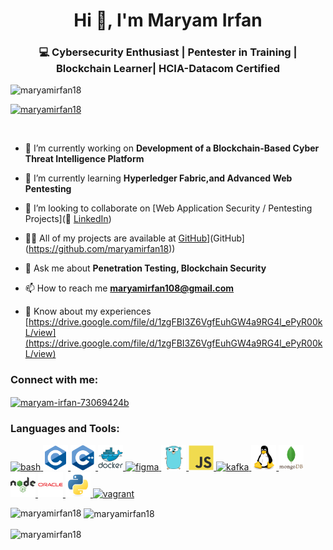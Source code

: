 <h1 align="center">Hi 👋, I'm Maryam Irfan</h1>
<h3 align="center">💻 Cybersecurity Enthusiast | Pentester in Training | Blockchain Learner| HCIA-Datacom Certified</h3>

<p align="left"> <img src="https://komarev.com/ghpvc/?username=maryamirfan18&label=Profile%20views&color=0e75b6&style=flat" alt="maryamirfan18" /> </p>

<p align="left"> <a href="https://github.com/ryo-ma/github-profile-trophy"><img src="https://github-profile-trophy.vercel.app/?username=maryamirfan18" alt="maryamirfan18" /></a> </p>

<p align="left"> <a href="https://twitter.com/" target="blank"><img src="https://img.shields.io/twitter/follow/?logo=twitter&style=for-the-badge" alt="" /></a> </p>

- 🔭 I’m currently working on **Development of a Blockchain-Based Cyber Threat Intelligence Platform**

- 🌱 I’m currently learning **Hyperledger Fabric,and Advanced Web Pentesting**

- 👯 I’m looking to collaborate on [Web Application Security / Pentesting Projects](🔗 [LinkedIn](https://www.linkedin.com/in/maryam-irfan-73069424b/))

- 👨‍💻 All of my projects are available at [GitHub](https://github.com/maryamirfan18)](GitHub](https://github.com/maryamirfan18))

- 💬 Ask me about **Penetration Testing, Blockchain Security**

- 📫 How to reach me **maryamirfan108@gmail.com**

- 📄 Know about my experiences [https://drive.google.com/file/d/1zgFBI3Z6VgfEuhGW4a9RG4l_ePyR00kL/view](https://drive.google.com/file/d/1zgFBI3Z6VgfEuhGW4a9RG4l_ePyR00kL/view)

<h3 align="left">Connect with me:</h3>
<p align="left">
<a href="https://linkedin.com/in/maryam-irfan-73069424b" target="blank"><img align="center" src="https://raw.githubusercontent.com/rahuldkjain/github-profile-readme-generator/master/src/images/icons/Social/linked-in-alt.svg" alt="maryam-irfan-73069424b" height="30" width="40" /></a>
</p>

<h3 align="left">Languages and Tools:</h3>
<p align="left"> <a href="https://www.gnu.org/software/bash/" target="_blank" rel="noreferrer"> <img src="https://www.vectorlogo.zone/logos/gnu_bash/gnu_bash-icon.svg" alt="bash" width="40" height="40"/> </a> <a href="https://www.cprogramming.com/" target="_blank" rel="noreferrer"> <img src="https://raw.githubusercontent.com/devicons/devicon/master/icons/c/c-original.svg" alt="c" width="40" height="40"/> </a> <a href="https://www.w3schools.com/cpp/" target="_blank" rel="noreferrer"> <img src="https://raw.githubusercontent.com/devicons/devicon/master/icons/cplusplus/cplusplus-original.svg" alt="cplusplus" width="40" height="40"/> </a> <a href="https://www.docker.com/" target="_blank" rel="noreferrer"> <img src="https://raw.githubusercontent.com/devicons/devicon/master/icons/docker/docker-original-wordmark.svg" alt="docker" width="40" height="40"/> </a> <a href="https://www.figma.com/" target="_blank" rel="noreferrer"> <img src="https://www.vectorlogo.zone/logos/figma/figma-icon.svg" alt="figma" width="40" height="40"/> </a> <a href="https://golang.org" target="_blank" rel="noreferrer"> <img src="https://raw.githubusercontent.com/devicons/devicon/master/icons/go/go-original.svg" alt="go" width="40" height="40"/> </a> <a href="https://developer.mozilla.org/en-US/docs/Web/JavaScript" target="_blank" rel="noreferrer"> <img src="https://raw.githubusercontent.com/devicons/devicon/master/icons/javascript/javascript-original.svg" alt="javascript" width="40" height="40"/> </a> <a href="https://kafka.apache.org/" target="_blank" rel="noreferrer"> <img src="https://www.vectorlogo.zone/logos/apache_kafka/apache_kafka-icon.svg" alt="kafka" width="40" height="40"/> </a> <a href="https://www.linux.org/" target="_blank" rel="noreferrer"> <img src="https://raw.githubusercontent.com/devicons/devicon/master/icons/linux/linux-original.svg" alt="linux" width="40" height="40"/> </a> <a href="https://www.mongodb.com/" target="_blank" rel="noreferrer"> <img src="https://raw.githubusercontent.com/devicons/devicon/master/icons/mongodb/mongodb-original-wordmark.svg" alt="mongodb" width="40" height="40"/> </a> <a href="https://nodejs.org" target="_blank" rel="noreferrer"> <img src="https://raw.githubusercontent.com/devicons/devicon/master/icons/nodejs/nodejs-original-wordmark.svg" alt="nodejs" width="40" height="40"/> </a> <a href="https://www.oracle.com/" target="_blank" rel="noreferrer"> <img src="https://raw.githubusercontent.com/devicons/devicon/master/icons/oracle/oracle-original.svg" alt="oracle" width="40" height="40"/> </a> <a href="https://www.python.org" target="_blank" rel="noreferrer"> <img src="https://raw.githubusercontent.com/devicons/devicon/master/icons/python/python-original.svg" alt="python" width="40" height="40"/> </a> <a href="https://www.vagrantup.com/" target="_blank" rel="noreferrer"> <img src="https://www.vectorlogo.zone/logos/vagrantup/vagrantup-icon.svg" alt="vagrant" width="40" height="40"/> </a> </p>

<p><img align="left" src="https://github-readme-stats.vercel.app/api/top-langs?username=maryamirfan18&show_icons=true&locale=en&layout=compact" alt="maryamirfan18" /></p>

<p>&nbsp;<img align="center" src="https://github-readme-stats.vercel.app/api?username=maryamirfan18&show_icons=true&locale=en" alt="maryamirfan18" /></p>

<p><img align="center" src="https://github-readme-streak-stats.herokuapp.com/?user=maryamirfan18&" alt="maryamirfan18" /></p>
